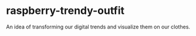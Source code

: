 # raspberry-trendy-outfit
An idea of transforming our digital trends and visualize them on our clothes.
